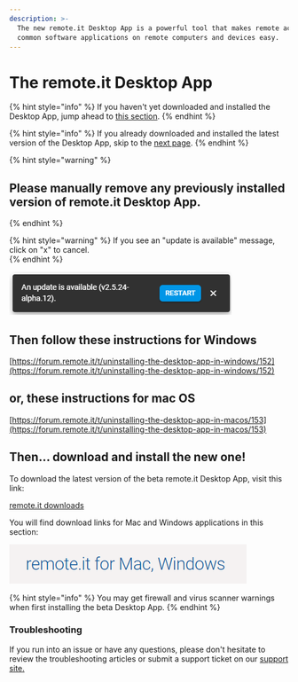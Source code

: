 ```yaml
---
description: >-
  The new remote.it Desktop App is a powerful tool that makes remote access to
  common software applications on remote computers and devices easy.
---
```


# The remote.it Desktop App

{% hint style="info" %}
If you haven't yet downloaded and installed the Desktop App, jump ahead to [this section](https://docs.remote.it/guides/using-the-desktop-app#then-download-and-install-the-new-one). 
{% endhint %}

{% hint style="info" %}
If you already downloaded and installed the latest version of the Desktop App, skip to the [next page](features.md).
{% endhint %}

{% hint style="warning" %}
## **Please manually remove any previously installed version of remote.it Desktop App.**
{% endhint %}

{% hint style="warning" %}
If you see an "update is available" message, click on "x" to cancel.  
{% endhint %}

![](../../.gitbook/assets/image%20%2817%29.png)

## Then follow these instructions for Windows

[https://forum.remote.it/t/uninstalling-the-desktop-app-in-windows/152](https://forum.remote.it/t/uninstalling-the-desktop-app-in-windows/152)

## or, these instructions for mac OS

[https://forum.remote.it/t/uninstalling-the-desktop-app-in-macos/153](https://forum.remote.it/t/uninstalling-the-desktop-app-in-macos/153)

## Then... download and install the new one!

To download the latest version of the beta remote.it Desktop App, visit this link:

[remote.it downloads](https://remote.it/downloads/)

You will find download links for Mac and Windows applications in this section:

![](../../.gitbook/assets/image%20%28522%29.png)

{% hint style="info" %}
You may get firewall and virus scanner warnings when first installing the beta Desktop App.
{% endhint %}

### Troubleshooting

If you run into an issue or have any questions, please don't hesitate to review the troubleshooting articles or submit a support ticket on our [support site.](https://remot3it.zendesk.com/hc/en-us)

